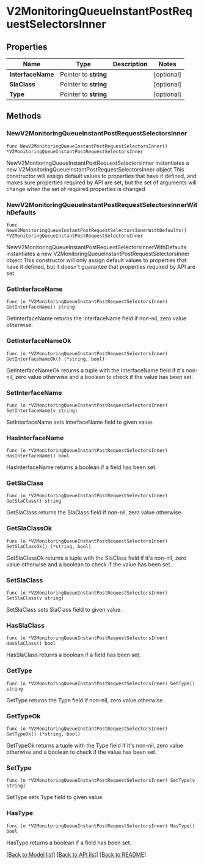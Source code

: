 # V2MonitoringQueueInstantPostRequestSelectorsInner

## Properties

Name | Type | Description | Notes
------------ | ------------- | ------------- | -------------
**InterfaceName** | Pointer to **string** |  | [optional] 
**SlaClass** | Pointer to **string** |  | [optional] 
**Type** | Pointer to **string** |  | [optional] 

## Methods

### NewV2MonitoringQueueInstantPostRequestSelectorsInner

`func NewV2MonitoringQueueInstantPostRequestSelectorsInner() *V2MonitoringQueueInstantPostRequestSelectorsInner`

NewV2MonitoringQueueInstantPostRequestSelectorsInner instantiates a new V2MonitoringQueueInstantPostRequestSelectorsInner object
This constructor will assign default values to properties that have it defined,
and makes sure properties required by API are set, but the set of arguments
will change when the set of required properties is changed

### NewV2MonitoringQueueInstantPostRequestSelectorsInnerWithDefaults

`func NewV2MonitoringQueueInstantPostRequestSelectorsInnerWithDefaults() *V2MonitoringQueueInstantPostRequestSelectorsInner`

NewV2MonitoringQueueInstantPostRequestSelectorsInnerWithDefaults instantiates a new V2MonitoringQueueInstantPostRequestSelectorsInner object
This constructor will only assign default values to properties that have it defined,
but it doesn't guarantee that properties required by API are set

### GetInterfaceName

`func (o *V2MonitoringQueueInstantPostRequestSelectorsInner) GetInterfaceName() string`

GetInterfaceName returns the InterfaceName field if non-nil, zero value otherwise.

### GetInterfaceNameOk

`func (o *V2MonitoringQueueInstantPostRequestSelectorsInner) GetInterfaceNameOk() (*string, bool)`

GetInterfaceNameOk returns a tuple with the InterfaceName field if it's non-nil, zero value otherwise
and a boolean to check if the value has been set.

### SetInterfaceName

`func (o *V2MonitoringQueueInstantPostRequestSelectorsInner) SetInterfaceName(v string)`

SetInterfaceName sets InterfaceName field to given value.

### HasInterfaceName

`func (o *V2MonitoringQueueInstantPostRequestSelectorsInner) HasInterfaceName() bool`

HasInterfaceName returns a boolean if a field has been set.

### GetSlaClass

`func (o *V2MonitoringQueueInstantPostRequestSelectorsInner) GetSlaClass() string`

GetSlaClass returns the SlaClass field if non-nil, zero value otherwise.

### GetSlaClassOk

`func (o *V2MonitoringQueueInstantPostRequestSelectorsInner) GetSlaClassOk() (*string, bool)`

GetSlaClassOk returns a tuple with the SlaClass field if it's non-nil, zero value otherwise
and a boolean to check if the value has been set.

### SetSlaClass

`func (o *V2MonitoringQueueInstantPostRequestSelectorsInner) SetSlaClass(v string)`

SetSlaClass sets SlaClass field to given value.

### HasSlaClass

`func (o *V2MonitoringQueueInstantPostRequestSelectorsInner) HasSlaClass() bool`

HasSlaClass returns a boolean if a field has been set.

### GetType

`func (o *V2MonitoringQueueInstantPostRequestSelectorsInner) GetType() string`

GetType returns the Type field if non-nil, zero value otherwise.

### GetTypeOk

`func (o *V2MonitoringQueueInstantPostRequestSelectorsInner) GetTypeOk() (*string, bool)`

GetTypeOk returns a tuple with the Type field if it's non-nil, zero value otherwise
and a boolean to check if the value has been set.

### SetType

`func (o *V2MonitoringQueueInstantPostRequestSelectorsInner) SetType(v string)`

SetType sets Type field to given value.

### HasType

`func (o *V2MonitoringQueueInstantPostRequestSelectorsInner) HasType() bool`

HasType returns a boolean if a field has been set.


[[Back to Model list]](../README.md#documentation-for-models) [[Back to API list]](../README.md#documentation-for-api-endpoints) [[Back to README]](../README.md)


